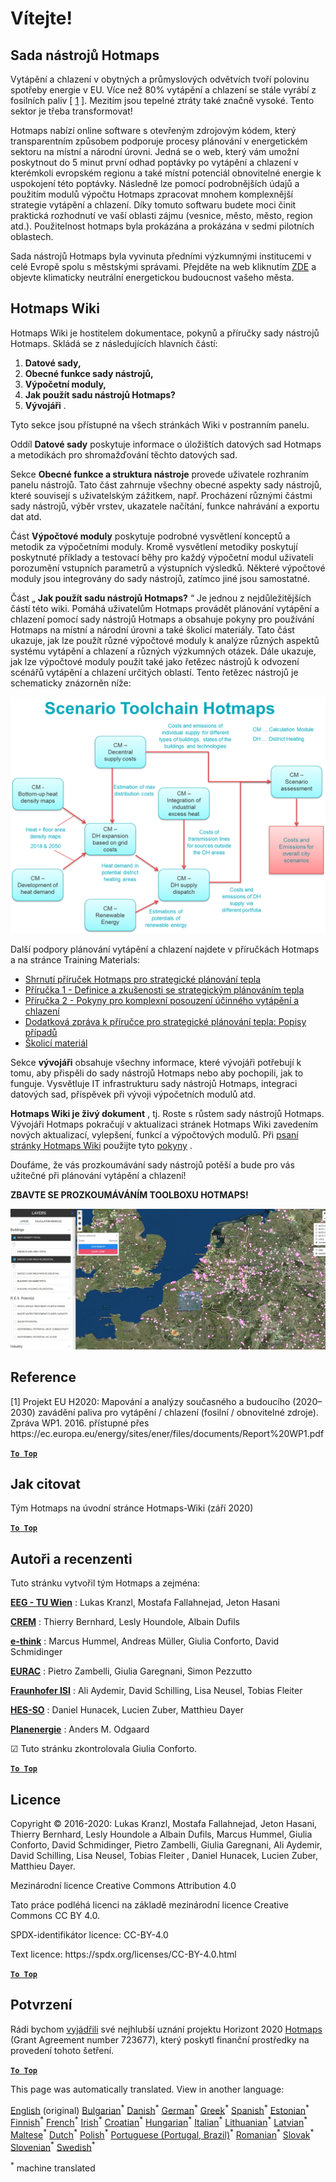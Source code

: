 <h1><a class="anchor" id="welcome!" href="#welcome!"><i class="fa fa-link"></i></a>Vítejte!</h1><h2><a class="anchor" id="hotmaps-toolbox" href="#hotmaps-toolbox"><i class="fa fa-link"></i></a> Sada nástrojů Hotmaps</h2><p> Vytápění a chlazení v obytných a průmyslových odvětvích tvoří polovinu spotřeby energie v EU. Více než 80% vytápění a chlazení se stále vyrábí z fosilních paliv [ <a href="#references">1</a> ]. Mezitím jsou tepelné ztráty také značně vysoké. Tento sektor je třeba transformovat!</p><p> Hotmaps nabízí online software s otevřeným zdrojovým kódem, který transparentním způsobem podporuje procesy plánování v energetickém sektoru na místní a národní úrovni. Jedná se o web, který vám umožní poskytnout do 5 minut první odhad poptávky po vytápění a chlazení v kterémkoli evropském regionu a také místní potenciál obnovitelné energie k uspokojení této poptávky. Následně lze pomocí podrobnějších údajů a použitím modulů výpočtu Hotmaps zpracovat mnohem komplexnější strategie vytápění a chlazení. Díky tomuto softwaru budete moci činit praktická rozhodnutí ve vaší oblasti zájmu (vesnice, město, město, region atd.). Použitelnost hotmaps byla prokázána a prokázána v sedmi pilotních oblastech.</p><p> Sada nástrojů Hotmaps byla vyvinuta předními výzkumnými institucemi v celé Evropě spolu s městskými správami. Přejděte na web kliknutím <a href="https://www.hotmaps.eu/map">ZDE</a> a objevte klimaticky neutrální energetickou budoucnost vašeho města.</p><h2><a class="anchor" id="hotmaps-wiki" href="#hotmaps-wiki"><i class="fa fa-link"></i></a> Hotmaps Wiki</h2><p> Hotmaps Wiki je hostitelem dokumentace, pokynů a příručky sady nástrojů Hotmaps. Skládá se z následujících hlavních částí:</p><ol><li> <strong>Datové sady,</strong></li><li> <strong>Obecné funkce sady nástrojů,</strong></li><li> <strong>Výpočetní moduly,</strong></li><li> <strong>Jak použít sadu nástrojů Hotmaps?</strong></li><li> <strong>Vývojáři</strong> .</li></ol><p> Tyto sekce jsou přístupné na všech stránkách Wiki v postranním panelu.</p><p> Oddíl <strong>Datové sady</strong> poskytuje informace o úložištích datových sad Hotmaps a metodikách pro shromažďování těchto datových sad.</p><p> Sekce <strong>Obecné funkce a struktura nástroje</strong> provede uživatele rozhraním panelu nástrojů. Tato část zahrnuje všechny obecné aspekty sady nástrojů, které souvisejí s uživatelským zážitkem, např. Procházení různými částmi sady nástrojů, výběr vrstev, ukazatele načítání, funkce nahrávání a exportu dat atd.</p><p> Část <strong>Výpočtové moduly</strong> poskytuje podrobné vysvětlení konceptů a metodik za výpočetními moduly. Kromě vysvětlení metodiky poskytují poskytnuté příklady a testovací běhy pro každý výpočetní modul uživateli porozumění vstupních parametrů a výstupních výsledků. Některé výpočtové moduly jsou integrovány do sady nástrojů, zatímco jiné jsou samostatné.</p><p> Část „ <strong>Jak použít sadu nástrojů Hotmaps?</strong> “ Je jednou z nejdůležitějších částí této wiki. Pomáhá uživatelům Hotmaps provádět plánování vytápění a chlazení pomocí sady nástrojů Hotmaps a obsahuje pokyny pro používání Hotmaps na místní a národní úrovni a také školicí materiály. Tato část ukazuje, jak lze použít různé výpočtové moduly k analýze různých aspektů systému vytápění a chlazení a různých výzkumných otázek. Dále ukazuje, jak lze výpočtové moduly použít také jako řetězec nástrojů k odvození scénářů vytápění a chlazení určitých oblastí. Tento řetězec nástrojů je schematicky znázorněn níže:</p><p align="center"><img alt="výkres" src="../images/Hotmaps_toolchain_2019-05-09.png" width="550"/></p><p> Další podpory plánování vytápění a chlazení najdete v příručkách Hotmaps a na stránce Training Materials:</p><ul><li> <a href="https://www.hotmaps-project.eu/wp-content/uploads/2019/04/Summary-Hotmaps-Handbook.pdf">Shrnutí příruček Hotmaps pro strategické plánování tepla</a></li><li> <a href="https://vbn.aau.dk/da/publications/definition-amp-experiences-of-strategic-heat-planning">Příručka 1 - Definice a zkušenosti se strategickým plánováním tepla</a></li><li> <a href="https://vbn.aau.dk/da/publications/guidance-for-the-comprehensive-assessment-of-efficient-heating-an">Příručka 2 - Pokyny pro komplexní posouzení účinného vytápění a chlazení</a></li><li> <a href="https://vbn.aau.dk/da/publications/appendix-report-to-the-hotmaps-handbook-for-strategic-heat-planni">Dodatková zpráva k příručce pro strategické plánování tepla: Popisy případů</a></li><li> <a href="https://wiki.hotmaps.hevs.ch/Training-Material">Školicí materiál</a></li></ul><p> Sekce <strong>vývojáři</strong> obsahuje všechny informace, které vývojáři potřebují k tomu, aby přispěli do sady nástrojů Hotmaps nebo aby pochopili, jak to funguje. Vysvětluje IT infrastrukturu sady nástrojů Hotmaps, integraci datových sad, příspěvek při vývoji výpočetních modulů atd.</p><p> <strong>Hotmaps Wiki je živý dokument</strong> , tj. Roste s růstem sady nástrojů Hotmaps. Vývojáři Hotmaps pokračují v aktualizaci stránek Hotmaps Wiki zavedením nových aktualizací, vylepšení, funkcí a výpočtových modulů. Při <a href="Guidelines-for-writing-a-Hotmaps-Wiki-page">psaní stránky Hotmaps Wiki</a> použijte tyto <a href="Guidelines-for-writing-a-Hotmaps-Wiki-page">pokyny</a> .</p><p> Doufáme, že vás prozkoumávání sady nástrojů potěší a bude pro vás užitečné při plánování vytápění a chlazení!</p><p> <strong>ZBAVTE SE PROZKOUMÁVÁNÍM TOOLBOXU HOTMAPS!</strong></p><img alt="" src="../images/Hotmaps_test.JPG"/><h2><a class="anchor" id="references" href="#references"><i class="fa fa-link"></i></a> Reference</h2><p> [1] Projekt EU H2020: Mapování a analýzy současného a budoucího (2020–2030) zavádění paliva pro vytápění / chlazení (fosilní / obnovitelné zdroje). Zpráva WP1. 2016. přístupné přes https://ec.europa.eu/energy/sites/ener/files/documents/Report%20WP1.pdf</p><p><ins> <code><strong><a href="#hotmaps-toolbox">To Top</a></strong></code></ins></p><h2><a class="anchor" id="how-to-cite" href="#how-to-cite"><i class="fa fa-link"></i></a> Jak citovat</h2><p> Tým Hotmaps na úvodní stránce Hotmaps-Wiki (září 2020)</p><p><ins> <code><strong><a href="#hotmaps-toolbox">To Top</a></strong></code></ins></p><h2><a class="anchor" id="authors-and-reviewers" href="#authors-and-reviewers"><i class="fa fa-link"></i></a> Autoři a recenzenti</h2><p> Tuto stránku vytvořil tým Hotmaps a zejména:</p><p> <strong><a href="https://eeg.tuwien.ac.at/">EEG - TU Wien</a></strong> : Lukas Kranzl, Mostafa Fallahnejad, Jeton Hasani</p><p> <strong><a href="https://www.crem.ch/">CREM</a></strong> : Thierry Bernhard, Lesly Houndole, Albain Dufils</p><p> <strong><a href="https://e-think.ac.at">e-think</a></strong> : Marcus Hummel, Andreas Müller, Giulia Conforto, David Schmidinger</p><p> <strong><a href="http://www.eurac.edu">EURAC</a></strong> : Pietro Zambelli, Giulia Garegnani, Simon Pezzutto</p><p> <strong><a href="https://isi.fraunhofer.de/">Fraunhofer ISI</a></strong> : Ali Aydemir, David Schilling, Lisa Neusel, Tobias Fleiter</p><p> <strong><a href="https://www.hevs.ch">HES-SO</a></strong> : Daniel Hunacek, Lucien Zuber, Matthieu Dayer</p><p> <strong><a href="https://planenergi.dk/">Planenergie</a></strong> : Anders M. Odgaard</p><p> ☑ Tuto stránku zkontrolovala Giulia Conforto.</p><p> <a href="#table-of-contents"><strong><code>To Top</code></strong></a></p><h2><a class="anchor" id="license" href="#license"><i class="fa fa-link"></i></a> Licence</h2><p> Copyright © 2016-2020: Lukas Kranzl, Mostafa Fallahnejad, Jeton Hasani, Thierry Bernhard, Lesly Houndole a Albain Dufils, Marcus Hummel, Giulia Conforto, David Schmidinger, Pietro Zambelli, Giulia Garegnani, Ali Aydemir, David Schilling, Lisa Neusel, Tobias Fleiter , Daniel Hunacek, Lucien Zuber, Matthieu Dayer.</p><p> Mezinárodní licence Creative Commons Attribution 4.0</p><p> Tato práce podléhá licenci na základě mezinárodní licence Creative Commons CC BY 4.0.</p><p> SPDX-identifikátor licence: CC-BY-4.0</p><p> Text licence: https://spdx.org/licenses/CC-BY-4.0.html</p><p><ins> <code><strong><a href="#hotmaps-toolbox">To Top</a></strong></code></ins></p><h2><a class="anchor" id="acknowledgement" href="#acknowledgement"><i class="fa fa-link"></i></a> Potvrzení</h2><p> Rádi bychom <a href="https://www.hotmaps-project.eu">vyjádřili</a> své nejhlubší uznání projektu Horizont 2020 <a href="https://www.hotmaps-project.eu">Hotmaps</a> (Grant Agreement number 723677), který poskytl finanční prostředky na provedení tohoto šetření.</p><p><ins> <code><strong><a href="#hotmaps-toolbox">To Top</a></strong></code></ins></p>
<!--- THIS IS A SUPER UNIQUE IDENTIFIER -->

This page was automatically translated. View in another language:

[English](../en/Home) (original) [Bulgarian](../bg/Home)<sup>\*</sup>  [Danish](../da/Home)<sup>\*</sup> [German](../de/Home)<sup>\*</sup> [Greek](../el/Home)<sup>\*</sup> [Spanish](../es/Home)<sup>\*</sup> [Estonian](../et/Home)<sup>\*</sup> [Finnish](../fi/Home)<sup>\*</sup> [French](../fr/Home)<sup>\*</sup> [Irish](../ga/Home)<sup>\*</sup> [Croatian](../hr/Home)<sup>\*</sup> [Hungarian](../hu/Home)<sup>\*</sup> [Italian](../it/Home)<sup>\*</sup> [Lithuanian](../lt/Home)<sup>\*</sup> [Latvian](../lv/Home)<sup>\*</sup> [Maltese](../mt/Home)<sup>\*</sup> [Dutch](../nl/Home)<sup>\*</sup> [Polish](../pl/Home)<sup>\*</sup> [Portuguese (Portugal, Brazil)](../pt/Home)<sup>\*</sup> [Romanian](../ro/Home)<sup>\*</sup> [Slovak](../sk/Home)<sup>\*</sup> [Slovenian](../sl/Home)<sup>\*</sup> [Swedish](../sv/Home)<sup>\*</sup> 

<sup>\*</sup> machine translated
